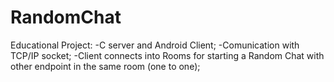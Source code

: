 # RandomChat
Educational Project: 
-C server and Android Client;
-Comunication with TCP/IP socket;
-Client connects into Rooms for starting a Random Chat with other endpoint in the same room (one to one);
